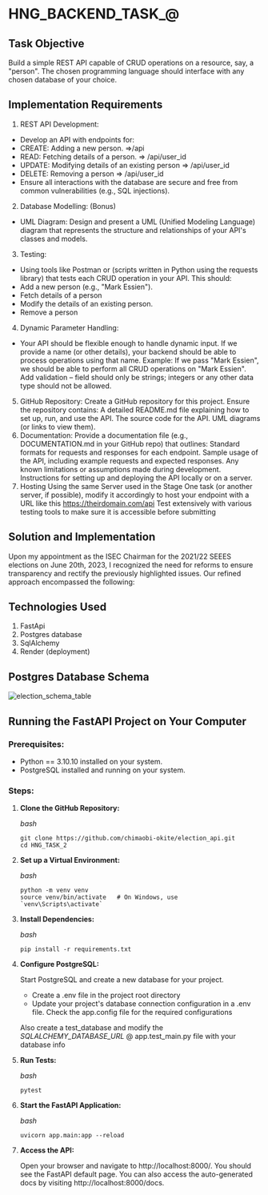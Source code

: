 # HNG_BACKEND_TASK_@

## Task Objective
Build a simple REST API capable of CRUD operations on a resource, say, a "person". The chosen programming language should interface with any chosen database of your choice.

## Implementation Requirements
1. REST API Development:
* Develop an API with endpoints for:
* CREATE: Adding a new person.  =>/api
* READ: Fetching details of a person.  => /api/user_id
* UPDATE: Modifying details of an existing person => /api/user_id
* DELETE: Removing a person => /api/user_id
* Ensure all interactions with the database are secure and free from common vulnerabilities (e.g., SQL injections).
2. Database Modelling: (Bonus)
* UML Diagram: Design and present a UML (Unified Modeling Language) diagram that represents the structure and relationships of your API's classes and models.
3. Testing:
* Using tools like Postman or (scripts written in Python using the requests library) that tests each CRUD operation in your API.
This  should:
* Add a new person (e.g., "Mark Essien").
* Fetch details of a person
* Modify the details of an existing person.
* Remove a person
4. Dynamic Parameter Handling:
* Your API should be flexible enough to handle dynamic input. If we provide a name (or other details), your backend should be able to process operations using that name.
Example: If we pass "Mark Essien", we should be able to perform all CRUD operations on "Mark Essien".
Add validation – field should only be strings; integers or any other data type should not be allowed.
5. GitHub Repository:
Create a GitHub repository for this project.
Ensure the repository contains:
A detailed README.md file explaining how to set up, run, and use the API.
The source code for the API.
UML diagrams (or links to view them).
6. Documentation:
Provide a documentation file (e.g., DOCUMENTATION.md in your GitHub repo) that outlines:
Standard formats for requests and responses for each endpoint.
Sample usage of the API, including example requests and expected responses.
Any known limitations or assumptions made during development.
Instructions for setting up and deploying the API locally or on a server.
7. Hosting
Using the same Server used in the Stage One task (or another server, if possible), modify it accordingly to  host your endpoint with a URL like this https://theirdomain.com/api
Test extensively with various testing tools to make sure it is accessible before submitting

## Solution and Implementation
Upon my appointment as the ISEC Chairman for the 2021/22 SEEES elections on June 20th, 2023, 
I recognized the need for reforms to ensure transparency and rectify the previously highlighted issues. 
Our refined approach encompassed the following:

## Technologies Used
1. FastApi
2. Postgres database
3. SqlAlchemy
5. Render (deployment)

## Postgres Database Schema
![election_schema_table](https://github.com/chimaobi-okite/election_api/assets/70687495/d5045fbe-5a70-4586-8c93-5d21e56598f7)

## Running the FastAPI Project on Your Computer

### Prerequisites:
  * Python == 3.10.10 installed on your system.
  * PostgreSQL installed and running on your system.

### Steps:
1. **Clone the GitHub Repository:**

    *bash*
    ```
    git clone https://github.com/chimaobi-okite/election_api.git
    cd HNG_TASK_2
    ```

2. **Set up a Virtual Environment:**

    *bash*
    ```
    python -m venv venv
    source venv/bin/activate   # On Windows, use `venv\Scripts\activate`
    ```
3. **Install Dependencies:**

    *bash*
    ```
    pip install -r requirements.txt
    ```
4. **Configure PostgreSQL:**

    Start PostgreSQL and create a new database for your project.
    * Create a .env file in the project root directory
    * Update your project's database connection configuration in a .env file. Check the app.config file for the required configurations

    Also create a test_database and modify the *SQLALCHEMY_DATABASE_URL* @ app.test_main.py file with your database info

5. **Run Tests:**
    
    *bash*
    ```
    pytest
    ```
6. **Start the FastAPI Application:**

    *bash*
    ```
    uvicorn app.main:app --reload
    ```

7. **Access the API:**

    Open your browser and navigate to http://localhost:8000/. 
    You should see the FastAPI default page. 
    You can also access the auto-generated docs by visiting http://localhost:8000/docs.
